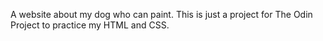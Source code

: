 A website about my dog who can paint. This is just a project for The Odin Project to practice my HTML and CSS.